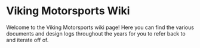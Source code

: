 <!-- TITLE: Home -->
<!-- SUBTITLE: A quick summary of Home -->

# Viking Motorsports Wiki

Welcome to the Viking Motorsports wiki page! Here you can find the various documents and design logs throughout the years for you to refer back to and iterate off of.
